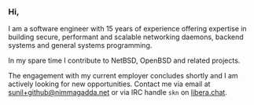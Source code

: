 ### Hi,

I am a software engineer with 15 years of experience offering expertise in building secure, performant and scalable networking daemons, backend systems and general systems programming.

In my spare time I contribute to NetBSD, OpenBSD and related projects.

The engagement with my current employer concludes shortly and I am actively looking for new opportunities. Contact me via email at sunil+github@nimmagadda.net or via IRC handle `skn` on [libera.chat](https://libera.chat/).

<!--
**snimmagadda/snimmagadda** is a ✨ _special_ ✨ repository because its `README.md` (this file) appears on your GitHub profile.

Here are some ideas to get you started:

- 🔭 I’m currently working on ...
- 🌱 I’m currently learning ...
- 👯 I’m looking to collaborate on ...
- 🤔 I’m looking for help with ...
- 💬 Ask me about ...
- 📫 How to reach me: ...
- 😄 Pronouns: ...
- ⚡ Fun fact: ...
-->
